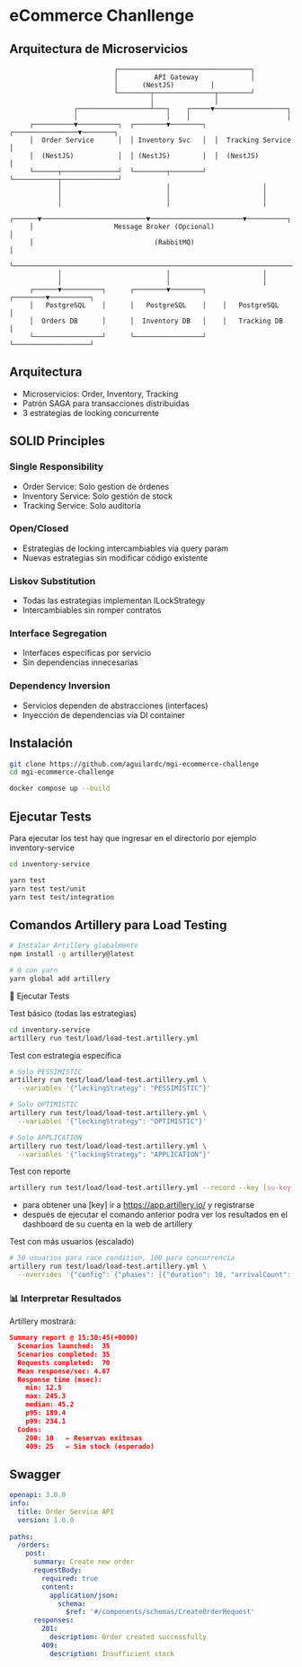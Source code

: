 # eCommerce Chanllenge

## Arquitectura de Microservicios

                              ┌─────────────────────────────────┐
                              │         API Gateway             │
                              │      (NestJS)         │
                              └────────┬───────────────┬────────┘
                                       │               │
                    ┌──────────────────┴───┐    ┌─────▼──────────────────┐
                    │                      │    │                        │
         ┌──────────▼──────────┐  ┌────────▼────────┐  ┌────────────────▼────────┐
         │  Order Service      │  │ Inventory Svc   │  │  Tracking Service       │
         │  (NestJS)           │  │ (NestJS)        │  │  (NestJS)               │
         └──────┬──────────────┘  └────────┬────────┘  └───────────┬──────────────┘
                │                          │                       │
                │                          │                       │
                │                          │                       │
         ┌──────▼──────────────────────────▼───────────────────────▼──────────┐
         │                    Message Broker (Opcional)                        │
         │                              (RabbitMQ)                              │
         └─────────────────────────────────────────────────────────────────────┘
                │                          │                       │
                │                          │                       │
         ┌──────▼──────────┐      ┌────────▼────────┐    ┌────────▼──────────┐
         │   PostgreSQL    │      │   PostgreSQL    │    │   PostgreSQL      │
         │  Orders DB      │      │  Inventory DB   │    │   Tracking DB     │
         └─────────────────┘      └─────────────────┘    └───────────────────┘

## Arquitectura

- Microservicios: Order, Inventory, Tracking
- Patrón SAGA para transacciones distribuidas
- 3 estrategias de locking concurrente

## SOLID Principles

### Single Responsibility

- Order Service: Solo gestion de órdenes
- Inventory Service: Solo gestión de stock
- Tracking Service: Solo auditoría

### Open/Closed

- Estrategias de locking intercambiables vía query param
- Nuevas estrategias sin modificar código existente

### Liskov Substitution

- Todas las estrategias implementan ILockStrategy
- Intercambiables sin romper contratos

### Interface Segregation

- Interfaces específicas por servicio
- Sin dependencias innecesarias

### Dependency Inversion

- Servicios dependen de abstracciones (interfaces)
- Inyección de dependencias vía DI container

## Instalación

```bash
git clone https://github.com/aguilardc/mgi-ecommerce-challenge
cd mgi-ecommerce-challenge

docker compose up --build
```

## Ejecutar Tests

Para ejecutar los test hay que ingresar en el directorio por ejemplo inventory-service

```bash
cd inventory-service

yarn test
yarn test test/unit
yarn test test/integration
```

## Comandos Artillery para Load Testing

```bash
# Instalar Artillery globalmente
npm install -g artillery@latest

# O con yarn
yarn global add artillery

```

🚀 Ejecutar Tests

Test básico (todas las estrategias)

```bash
cd inventory-service
artillery run test/load/load-test.artillery.yml
```

Test con estrategia específica

```bash
# Solo PESSIMISTIC
artillery run test/load/load-test.artillery.yml \
  --variables '{"lockingStrategy": "PESSIMISTIC"}'

# Solo OPTIMISTIC
artillery run test/load/load-test.artillery.yml \
  --variables '{"lockingStrategy": "OPTIMISTIC"}'

# Solo APPLICATION
artillery run test/load/load-test.artillery.yml \
  --variables '{"lockingStrategy": "APPLICATION"}'
```

Test con reporte

```bash
artillery run test/load/load-test.artillery.yml --record --key [su-key]
```

* para obtener una [key] ir a https://app.artillery.io/ y registrarse
* después de ejecutar el comando anterior podra ver los resultados en el dashboard de su cuenta en la web de artillery

Test con más usuarios (escalado)

```bash
# 50 usuarios para race condition, 100 para concurrencia
artillery run test/load/load-test.artillery.yml \
  --overrides '{"config": {"phases": [{"duration": 10, "arrivalCount": 50}, {"pause": 5}, {"duration": 15, "arrivalCount": 100}]}}'
```

### 📊 Interpretar Resultados

Artillery mostrará:

```json
Summary report @ 15:30:45(+0000)
  Scenarios launched:  35
  Scenarios completed: 35
  Requests completed:  70
  Mean response/sec: 4.67
  Response time (msec):
    min: 12.5
    max: 245.3
    median: 45.2
    p95: 189.4
    p99: 234.1
  Codes:
    200: 10   ← Reservas exitosas
    409: 25   ← Sin stock (esperado)
```

## Swagger

```yaml
openapi: 3.0.0
info:
  title: Order Service API
  version: 1.0.0
  
paths:
  /orders:
    post:
      summary: Create new order
      requestBody:
        required: true
        content:
          application/json:
            schema:
              $ref: '#/components/schemas/CreateOrderRequest'
      responses:
        201:
          description: Order created successfully
        409:
          description: Insufficient stock
```
